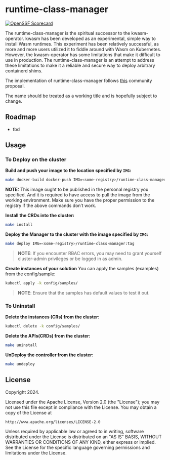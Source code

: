 # runtime-class-manager

[![OpenSSF Scorecard](https://api.securityscorecards.dev/projects/github.com/spinkube/runtime-class-manager/badge)](https://securityscorecards.dev/viewer/?uri=github.com/spinkube/runtime-class-manager)

The runtime-class-manager is the spiritual successor to the kwasm-operator. kwasm has been developed as an experimental, simple way to install Wasm runtimes. This experiment has been relatively successful, as more and more users utilized it to fiddle around with Wasm on Kubernetes. However, the kwasm-operator has some limitations that make it difficult to use in production. The runtime-class-manager is an attempt to address these limitations to make it a reliable and secure way to deploy arbitrary containerd shims.

The implementation of runtime-class-manager follows [this](https://hackmd.io/TwC8Fc8wTCKdoWlgNOqTgA) community proposal.

The name should be treated as a working title and is hopefully subject to change.

## Roadmap

- tbd

## Usage

### To Deploy on the cluster

**Build and push your image to the location specified by `IMG`:**

```sh
make docker-build docker-push IMG=<some-registry>/runtime-class-manager:tag
```

**NOTE:** This image ought to be published in the personal registry you specified. 
And it is required to have access to pull the image from the working environment. 
Make sure you have the proper permission to the registry if the above commands don’t work.

**Install the CRDs into the cluster:**

```sh
make install
```

**Deploy the Manager to the cluster with the image specified by `IMG`:**

```sh
make deploy IMG=<some-registry>/runtime-class-manager:tag
```

> **NOTE**: If you encounter RBAC errors, you may need to grant yourself cluster-admin 
privileges or be logged in as admin.

**Create instances of your solution**
You can apply the samples (examples) from the config/sample:

```sh
kubectl apply -k config/samples/
```

>**NOTE**: Ensure that the samples has default values to test it out.

### To Uninstall
**Delete the instances (CRs) from the cluster:**

```sh
kubectl delete -k config/samples/
```

**Delete the APIs(CRDs) from the cluster:**

```sh
make uninstall
```

**UnDeploy the controller from the cluster:**

```sh
make undeploy
```

## License

Copyright 2024.

Licensed under the Apache License, Version 2.0 (the "License");
you may not use this file except in compliance with the License.
You may obtain a copy of the License at

    http://www.apache.org/licenses/LICENSE-2.0

Unless required by applicable law or agreed to in writing, software
distributed under the License is distributed on an "AS IS" BASIS,
WITHOUT WARRANTIES OR CONDITIONS OF ANY KIND, either express or implied.
See the License for the specific language governing permissions and
limitations under the License.

